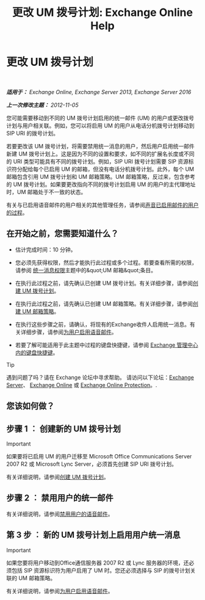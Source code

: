 ﻿---
title: '更改 UM 拨号计划: Exchange Online Help'
TOCTitle: 更改 UM 拨号计划
ms:assetid: 4a6b6b6f-c61c-44e8-91dd-c5d28835f441
ms:mtpsurl: https://technet.microsoft.com/zh-cn/library/Ee633465(v=EXCHG.150)
ms:contentKeyID: 50490491
ms.date: 05/23/2018
mtps_version: v=EXCHG.150
ms.translationtype: MT
---

# 更改 UM 拨号计划

 

_**适用于：** Exchange Online, Exchange Server 2013, Exchange Server 2016_

_**上一次修改主题：** 2012-11-05_

您可能需要移动到不同的 UM 拨号计划启用的统一邮件 (UM) 的用户或更改拨号计划与用户相关联。例如，您可以将启用 UM 的用户从电话分机拨号计划移动到 SIP URI 的拨号计划。

若要更改该 UM 拨号计划，将需要禁用统一消息的用户，然后用户启用统一邮件新建 UM 拨号计划上。这是因为不同的设置和要求，如不同的扩展名长度或不同的 URI 类型可能具有不同的拨号计划。例如，SIP URI 拨号计划需要 SIP 资源标识符分配给每个已启用 UM 的邮箱，但没有电话分机拨号计划。此外，每个 UM 邮箱包含引用 UM 拨号计划和 UM 邮箱策略。UM 邮箱策略，反过来，包含参考的 UM 拨号计划。如果要更改指向不同的拨号计划启用 UM 的用户的主代理地址时，UM 邮箱处于不一致的状态。

有关与已启用语音邮件的用户相关的其他管理任务，请参阅[声音已启用邮件的用户的过程](voice-mail-enabled-user-procedures-exchange-2013-help.md)。

## 在开始之前，您需要知道什么？

  - 估计完成时间：10 分钟。

  - 您必须先获得权限，然后才能执行此过程或多个过程。若要查看所需的权限，请参阅 [统一消息权限](unified-messaging-permissions-exchange-2013-help.md)主题中的\&quot;UM 邮箱\&quot;条目。

  - 在执行此过程之前，请先确认已创建 UM 拨号计划。有关详细步骤，请参阅[创建 UM 拨号计划](create-a-um-dial-plan-exchange-2013-help.md)。

  - 在执行此过程之前，请先确认已创建 UM 邮箱策略。有关详细步骤，请参阅[创建 UM 邮箱策略](create-a-um-mailbox-policy-exchange-2013-help.md)。

  - 在执行这些步骤之前，请确认，将现有的Exchange收件人启用统一消息。有关详细步骤，请参阅[为用户启用语音邮件](enable-a-user-for-voice-mail-exchange-2013-help.md)。

  - 若要了解可能适用于此主题中过程的键盘快捷键，请参阅 [Exchange 管理中心内的键盘快捷键](keyboard-shortcuts-in-the-exchange-admin-center-exchange-online-protection-help.md)。

> [!tip]
> 遇到问题了吗？请在 Exchange 论坛中寻求帮助。 请访问以下论坛：<a href="https://go.microsoft.com/fwlink/p/?linkid=60612">Exchange Server</a>、 <a href="https://go.microsoft.com/fwlink/p/?linkid=267542">Exchange Online</a> 或 <a href="https://go.microsoft.com/fwlink/p/?linkid=285351">Exchange Online Protection</a>。.


## 您该如何做？

## 步骤 1 ︰ 创建新的 UM 拨号计划

> [!important]
> 如果要将已启用 UM 的用户迁移至 Microsoft Office Communications Server 2007 R2 或 Microsoft Lync Server，必须首先创建 SIP URI 拨号计划。


有关详细说明，请参阅[创建 UM 拨号计划](create-a-um-dial-plan-exchange-2013-help.md)。

## 步骤 2 ︰ 禁用用户的统一邮件

有关详细说明，请参阅[禁用用户的语音邮件](disable-voice-mail-for-a-user-exchange-2013-help.md)。

## 第 3 步 ︰ 新的 UM 拨号计划上启用用户统一消息

> [!important]
> 如果您要将用户移动到Office通信服务器 2007 R2 或 Lync 服务器的环境，还必须包括 SIP 资源标识符为用户启用了 UM 时。您还必须选择与 SIP 的拨号计划关联的 UM 邮箱策略。


有关详细说明，请参阅[为用户启用语音邮件](enable-a-user-for-voice-mail-exchange-2013-help.md)。

